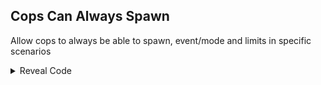 ## Cops Can Always Spawn

Allow cops to always be able to spawn, event/mode and limits in specific scenarios

<details>
<summary>Reveal Code</summary>

```powerpc
04006E58 38600001
04006E5C 4E800020
```
</details>